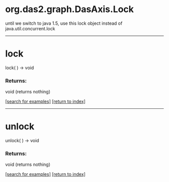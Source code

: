 # org.das2.graph.DasAxis.Lock

until we switch to java 1.5, use this lock object instead of
 java.util.concurrent.lock

***
<a name="lock"></a>
# lock
lock(  ) &rarr; void



### Returns:
void (returns nothing)


<a href="https://github.com/autoplot/dev/search?q=lock&unscoped_q=lock">[search for examples]</a>
<a href="https://github.com/autoplot/documentation/blob/master/javadoc/index-all.md">[return to index]</a>

***
<a name="unlock"></a>
# unlock
unlock(  ) &rarr; void



### Returns:
void (returns nothing)


<a href="https://github.com/autoplot/dev/search?q=unlock&unscoped_q=unlock">[search for examples]</a>
<a href="https://github.com/autoplot/documentation/blob/master/javadoc/index-all.md">[return to index]</a>

